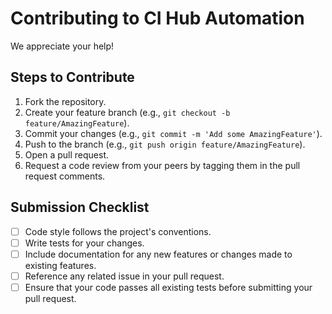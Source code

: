 # Contributing to CI Hub Automation

We appreciate your help!

## Steps to Contribute
1. Fork the repository.
2. Create your feature branch (e.g., `git checkout -b feature/AmazingFeature`).
3. Commit your changes (e.g., `git commit -m 'Add some AmazingFeature'`).
4. Push to the branch (e.g., `git push origin feature/AmazingFeature`).
5. Open a pull request.
6. Request a code review from your peers by tagging them in the pull request comments.

## Submission Checklist
- [ ] Code style follows the project's conventions.
- [ ] Write tests for your changes.
- [ ] Include documentation for any new features or changes made to existing features.
- [ ] Reference any related issue in your pull request.
- [ ] Ensure that your code passes all existing tests before submitting your pull request.